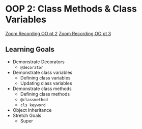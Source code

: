 # OOP 2: Class Methods & Class Variables

[Zoom Recording OO pt 2](https://youtu.be/bK0SgkvdTe0)
[Zoom Recording OO pt 3](https://youtu.be/FG8WsKgIIeo)

## Learning Goals

- Demonstrate Decorators
  - `@decorator`
- Demonstrate class variables
  - Defining class variables
  - Updating class variables
- Demonstrate class methods
  - Defining class methods
  - `@classmethod`
  - `cls keyword`
- Object Inheritance
- Stretch Goals
  - Super
